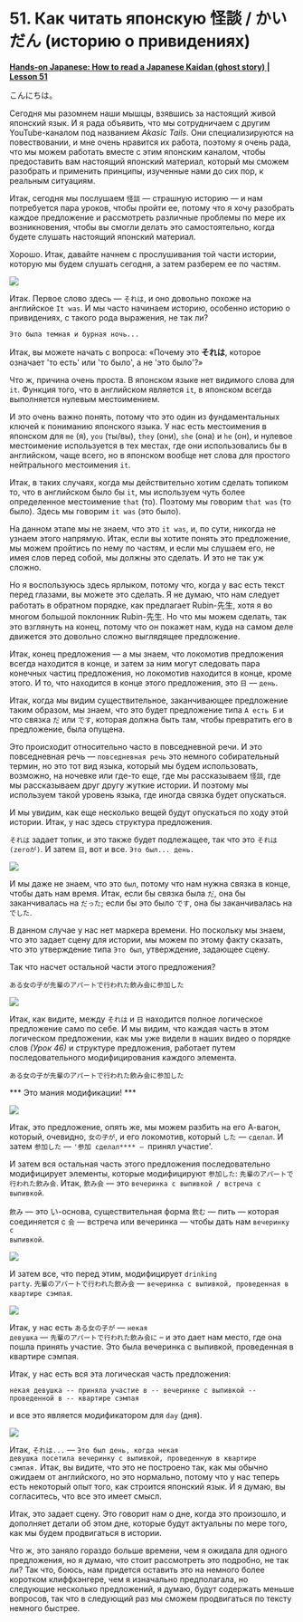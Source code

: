 # **51. Как читать японскую 怪談 / かいだん (историю о привидениях)**

[**Hands-on Japanese: How to read a Japanese Kaidan (ghost story) | Lesson 51**](https://www.youtube.com/watch?v=uO1rHcwjADA&list=PLg9uYxuZf8x_A-vcqqyOFZu06WlhnypWj&index=53&pp=iAQB)

こんにちは。

Сегодня мы разомнем наши мышцы, взявшись за настоящий живой японский язык. И я рада объявить, что мы сотрудничаем с другим YouTube-каналом под названием *Akasic Tails*. Они специализируются на повествовании, и мне очень нравится их работа, поэтому я очень рада, что мы можем работать вместе с этим японским каналом, чтобы предоставить вам настоящий японский материал, который мы сможем разобрать и применить принципы, изученные нами до сих пор, к реальным ситуациям.

Итак, сегодня мы послушаем <code>怪談</code> — страшную историю — и нам потребуется пара уроков, чтобы пройти ее, потому что я хочу разобрать каждое предложение и рассмотреть различные проблемы по мере их возникновения, чтобы вы смогли делать это самостоятельно, когда будете слушать настоящий японский материал.

Хорошо. Итак, давайте начнем с прослушивания той части истории, которую мы будем слушать сегодня, а затем разберем ее по частям.

![](../media/image19.webp)

Итак. Первое слово здесь — <code>それは</code>, и оно довольно похоже на английское <code>It was</code>. И мы часто начинаем историю, особенно историю о привидениях, с такого рода выражения, не так ли?

`Это была темная и бурная ночь...`

Итак, вы можете начать с вопроса: «Почему это **それは**, которое означает 'то есть' или 'то было', а не 'это было'?»

Что ж, причина очень проста. В японском языке нет видимого слова для <code>it</code>. Функция того, что в английском является <code>it</code>, в японском всегда выполняется нулевым местоимением.

И это очень важно понять, потому что это один из фундаментальных ключей к пониманию японского языка. У нас есть местоимения в японском для <code>me</code> (я), <code>you</code> (ты/вы), <code>they</code> (они), <code>she</code> (она) и <code>he</code> (он), и нулевое местоимение используется в тех местах, где они использовались бы в английском, чаще всего, но в японском вообще нет слова для простого нейтрального местоимения <code>it</code>.

Итак, в таких случаях, когда мы действительно хотим сделать топиком то, что в английском было бы <code>it</code>, мы используем чуть более определенное местоимение <code>that</code> (то). Поэтому мы говорим <code>that was</code> (то было). Здесь мы говорим <code>it was</code> (это было).

На данном этапе мы не знаем, что это <code>it was</code>, и, по сути, никогда не узнаем этого напрямую. Итак, если вы хотите понять это предложение, мы можем пройтись по нему по частям, и если мы слушаем его, не имея слов перед собой, мы должны это сделать. И это не так уж сложно.

Но я воспользуюсь здесь ярлыком, потому что, когда у вас есть текст перед глазами, вы можете это сделать. Я не думаю, что нам следует работать в обратном порядке, как предлагает Rubin-先生, хотя я во многом большой поклонник Rubin-先生. Но что мы можем сделать, так это взглянуть на конец, потому что он покажет нам, куда на самом деле движется это довольно сложно выглядящее предложение.

Итак, конец предложения — а мы знаем, что локомотив предложения всегда находится в конце, и затем за ним могут следовать пара конечных частиц предложения, но локомотив находится в конце, кроме этого. И то, что находится в конце этого предложения, это <code>日</code> — <code>день</code>.

Итак, когда мы видим существительное, заканчивающее предложение таким образом, мы знаем, что это будет предложение типа <code>А есть Б</code> и что связка <code>だ</code> или <code>です</code>, которая должна быть там, чтобы превратить его в предложение, была опущена.

Это происходит относительно часто в повседневной речи. И это повседневная речь — <code>повседневная речь</code> это немного собирательный термин, но это тот вид языка, который мы будем использовать, возможно, на ночевке или где-то еще, где мы рассказываем <code>怪談</code>, где мы рассказываем друг другу жуткие истории. И поэтому мы используем такой уровень языка, где иногда связка будет опускаться.

И мы увидим, как еще несколько вещей будут опускаться по ходу этой истории. Итак, у нас здесь структура предложения.

<code>それは</code> задает топик, и это также будет подлежащее, так что это <code>それは(zeroが)</code>. И затем <code>日</code>, вот и все. <code>Это был... день.</code>

![](../media/image856.webp)

И мы даже не знаем, что это <code>был</code>, потому что нам нужна связка в конце, чтобы дать нам время. Итак, если бы связка была <code>だ</code>, она бы заканчивалась на <code>だった</code>; если бы это было <code>です</code>, она бы заканчивалась на <code>でした</code>.

В данном случае у нас нет маркера времени. Но поскольку мы знаем, что это задает сцену для истории, мы можем по этому факту сказать, что это утверждение типа <code>Это был</code>, утверждение, задающее сцену.

Так что насчет остальной части этого предложения?

<code>ある女の子が先輩のアパートで行われた飲み会に参加した</code>

![](../media/image204.webp)

Итак, как видите, между <code>それは</code> и <code>日</code> находится полное логическое предложение само по себе. И мы видим, что каждая часть в этом логическом предложении, как мы уже видели в наших видео о порядке слов *(Урок 46)* и структуре предложения, работает путем последовательного модифицирования каждого элемента.

<code>ある女の子が先輩のアパートで行われた飲み会に参加した</code>

*** Это мания модификации! ***

![](../media/image142.webp)

Итак, это предложение, опять же, мы можем разбить на его А-вагон, который, очевидно, <code>女の子が</code>, и его локомотив, который <code>した</code> — <code>сделал</code>. И затем <code>参加した</code> — <code>'参加 сделал**** — </code>принял участие'.

И затем вся остальная часть этого предложения последовательно модифицирует элементы, которые модифицируют <code>参加した</code>: <code>先輩のアパートで行われた飲み会</code>. Итак, <code>飲み会</code> — это <code>вечеринка с выпивкой / встреча с выпивкой</code>.

<code>飲み</code> — это い-основа, существительная форма <code>飲む</code> — пить — которая соединяется с <code>会</code> — встреча или вечеринка — чтобы дать нам <code>вечеринку с выпивкой</code>.

![](../media/image223.webp)

И затем все, что перед этим, модифицирует <code>drinking party</code>. <code>先輩のアパートで行われた飲み会</code> — <code>вечеринка с выпивкой, проведенная в квартире сэмпая</code>.

![](../media/image987.webp)

Итак, у нас есть <code>ある女の子が</code> — <code>некая девушка</code> — <code>先輩のアパートで行われた飲み会に</code> – и это дает нам место, где она пошла принять участие. Это была вечеринка с выпивкой, проведенная в квартире сэмпая.

Итак, у нас есть вся эта логическая часть предложения:

`некая девушка -- приняла участие в -- вечеринке с выпивкой -- проведенной в -- квартире сэмпая`

и все это является модификатором для <code>day</code> (дня).

![](../media/image382.webp)

Итак, <code>それは...</code> — <code>Это был день, когда некая девушка посетила вечеринку с выпивкой, проведенную в квартире сэмпая.</code> Итак, вы видите, что это не построено так, как мы обычно ожидаем от английского, но это нормально, потому что у нас теперь есть некоторый опыт того, как строится японский язык. И я думаю, вы согласитесь, что все это имеет смысл.

Итак, это задает сцену. Это говорит нам о дне, когда это произошло, и дополняет детали об этом дне, которые будут актуальны по мере того, как мы будем продвигаться в истории.

Что ж, это заняло гораздо больше времени, чем я ожидала для одного предложения, но я думаю, что стоит рассмотреть это подробно, не так ли? Так что, боюсь, нам придется оставить это на немного более коротком клиффхэнгере, чем я изначально предполагала, но следующие несколько предложений, я думаю, будут содержать меньше вопросов, так что в следующий раз мы сможем продвигаться по тексту немного быстрее.